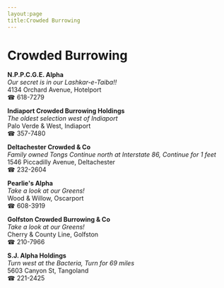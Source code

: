 ```yaml
---
layout:page
title:Crowded Burrowing
---
```

# Crowded Burrowing

**N.P.P.C.G.E. Alpha**  
_Our secret is in our Lashkar-e-Taiba!!_  
4134 Orchard Avenue, Hotelport  
☎ 618-7279



**Indiaport Crowded Burrowing Holdings**  
_The oldest selection west of Indiaport_  
Palo Verde & West, Indiaport  
☎ 357-7480



**Deltachester Crowded & Co**  
_Family owned Tongs 
Continue north at Interstate 86, Continue for 1 feet_  
1546 Piccadilly Avenue, Deltachester  
☎ 232-2604



**Pearlie's Alpha**  
_Take a look at our Greens!_  
Wood & Willow, Oscarport  
☎ 608-3919



**Golfston Crowded Burrowing & Co**  
_Take a look at our Greens!_  
Cherry & County Line, Golfston  
☎ 210-7966



**S.J. Alpha Holdings**  
_Turn west at the Bacteria, Turn for 69 miles_  
5603 Canyon St, Tangoland  
☎ 221-2425



